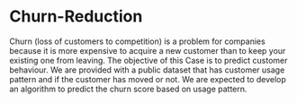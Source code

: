 # Churn-Reduction
Churn (loss of customers to competition) is a problem for companies because it is more expensive to acquire a new customer than to keep your existing one from leaving.  The objective of this Case is to predict customer behaviour. We are provided with a public dataset that has customer usage pattern and if the customer has moved or not. We are expected to develop an algorithm to predict the churn score based on usage pattern.
